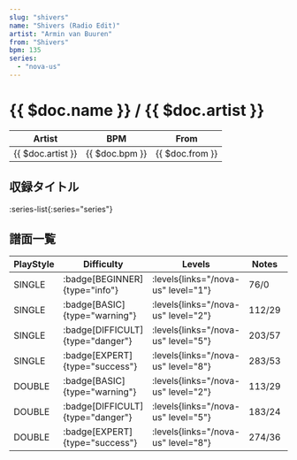 ```yaml
---
slug: "shivers"
name: "Shivers (Radio Edit)"
artist: "Armin van Buuren"
from: "Shivers"
bpm: 135
series:
  - "nova-us"
---
```


# {{ $doc.name }} / {{ $doc.artist }}

|Artist|BPM|From|
|------|---|----|
|{{ $doc.artist }}|{{ $doc.bpm }}|{{ $doc.from }}|

## 収録タイトル

:series-list{:series="series"}

## 譜面一覧

|PlayStyle|Difficulty|Levels|Notes|Movie|
|---------|----------|------|-----|-----|
|SINGLE| :badge[BEGINNER]{type="info"}| :levels{links="/nova-us" level="1"}|76/0||
|SINGLE| :badge[BASIC]{type="warning"}| :levels{links="/nova-us" level="2"}|112/29||
|SINGLE| :badge[DIFFICULT]{type="danger"}| :levels{links="/nova-us" level="5"}|203/57||
|SINGLE| :badge[EXPERT]{type="success"}| :levels{links="/nova-us" level="8"}|283/53||
|DOUBLE| :badge[BASIC]{type="warning"}| :levels{links="/nova-us" level="2"}|113/29||
|DOUBLE| :badge[DIFFICULT]{type="danger"}| :levels{links="/nova-us" level="5"}|183/24||
|DOUBLE| :badge[EXPERT]{type="success"}| :levels{links="/nova-us" level="8"}|274/36||
